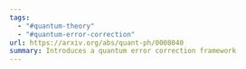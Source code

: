 ```yaml
---
tags:
  - "#quantum-theory"
  - "#quantum-error-correction"
url: https://arxiv.org/abs/quant-ph/0008040
summary: Introduces a quantum error correction framework
---
```

